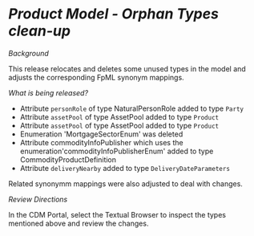 # *Product Model - Orphan Types clean-up*

_Background_

This release relocates and deletes some unused types in the model and adjusts the corresponding FpML synonym mappings.

_What is being released?_

- Attribute `personRole` of type NaturalPersonRole added to type `Party`
- Attribute `assetPool` of type AssetPool added to type `Product`
- Attribute `assetPool` of type AssetPool added to type `Product`
- Enumeration 'MortgageSectorEnum' was deleted
- Attribute commodityInfoPublisher which uses the enumeration'commodityInfoPublisherEnum' added to type CommodityProductDefinition
- Attribute `deliveryNearby` added to type `DeliveryDateParameters`

Related synonymm mappings were also adjusted to deal with changes.

_Review Directions_

In the CDM Portal, select the Textual Browser to inspect the types mentioned above and review the changes.
